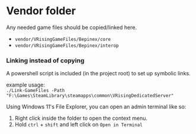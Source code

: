 # Vendor folder
Any needed game files should be copied/linked here.
- `vendor/VRisingGameFiles/Bepinex/core`
- `vendor/VRisingGameFiles/Bepinex/interop`

### Linking instead of copying
A powershell script is included (in the project root) to set up symbolic links.

example usage:\
`./Link-GameFiles -Path "F:\Games\SteamLibrary\steamapps\common\VRisingDedicatedServer"`

Using Windows 11's File Explorer, you can open an admin terminal like so:
1) Right click inside the folder to open the context menu.
2) Hold `ctrl` + `shift` and left click on `Open in Terminal`

